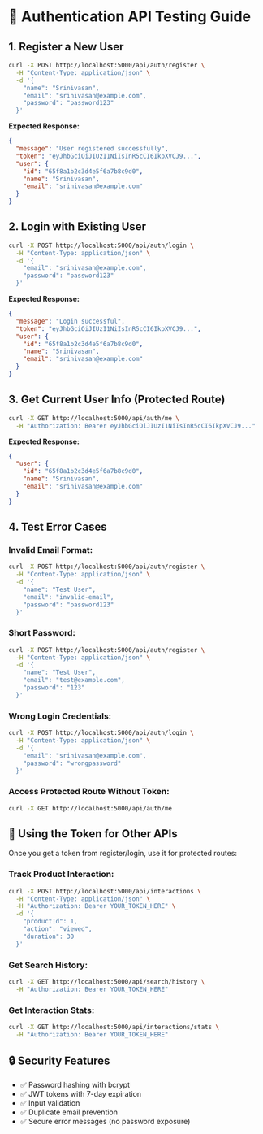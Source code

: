 # 🔐 Authentication API Testing Guide

## 1. Register a New User

```bash
curl -X POST http://localhost:5000/api/auth/register \
  -H "Content-Type: application/json" \
  -d '{
    "name": "Srinivasan",
    "email": "srinivasan@example.com",
    "password": "password123"
  }'
```

**Expected Response:**
```json
{
  "message": "User registered successfully",
  "token": "eyJhbGciOiJIUzI1NiIsInR5cCI6IkpXVCJ9...",
  "user": {
    "id": "65f8a1b2c3d4e5f6a7b8c9d0",
    "name": "Srinivasan",
    "email": "srinivasan@example.com"
  }
}
```

## 2. Login with Existing User

```bash
curl -X POST http://localhost:5000/api/auth/login \
  -H "Content-Type: application/json" \
  -d '{
    "email": "srinivasan@example.com",
    "password": "password123"
  }'
```

**Expected Response:**
```json
{
  "message": "Login successful",
  "token": "eyJhbGciOiJIUzI1NiIsInR5cCI6IkpXVCJ9...",
  "user": {
    "id": "65f8a1b2c3d4e5f6a7b8c9d0",
    "name": "Srinivasan",
    "email": "srinivasan@example.com"
  }
}
```

## 3. Get Current User Info (Protected Route)

```bash
curl -X GET http://localhost:5000/api/auth/me \
  -H "Authorization: Bearer eyJhbGciOiJIUzI1NiIsInR5cCI6IkpXVCJ9..."
```

**Expected Response:**
```json
{
  "user": {
    "id": "65f8a1b2c3d4e5f6a7b8c9d0",
    "name": "Srinivasan",
    "email": "srinivasan@example.com"
  }
}
```

## 4. Test Error Cases

### Invalid Email Format:
```bash
curl -X POST http://localhost:5000/api/auth/register \
  -H "Content-Type: application/json" \
  -d '{
    "name": "Test User",
    "email": "invalid-email",
    "password": "password123"
  }'
```

### Short Password:
```bash
curl -X POST http://localhost:5000/api/auth/register \
  -H "Content-Type: application/json" \
  -d '{
    "name": "Test User",
    "email": "test@example.com",
    "password": "123"
  }'
```

### Wrong Login Credentials:
```bash
curl -X POST http://localhost:5000/api/auth/login \
  -H "Content-Type: application/json" \
  -d '{
    "email": "srinivasan@example.com",
    "password": "wrongpassword"
  }'
```

### Access Protected Route Without Token:
```bash
curl -X GET http://localhost:5000/api/auth/me
```

## 🎯 **Using the Token for Other APIs**

Once you get a token from register/login, use it for protected routes:

### Track Product Interaction:
```bash
curl -X POST http://localhost:5000/api/interactions \
  -H "Content-Type: application/json" \
  -H "Authorization: Bearer YOUR_TOKEN_HERE" \
  -d '{
    "productId": 1,
    "action": "viewed",
    "duration": 30
  }'
```

### Get Search History:
```bash
curl -X GET http://localhost:5000/api/search/history \
  -H "Authorization: Bearer YOUR_TOKEN_HERE"
```

### Get Interaction Stats:
```bash
curl -X GET http://localhost:5000/api/interactions/stats \
  -H "Authorization: Bearer YOUR_TOKEN_HERE"
```

## 🔒 **Security Features**

- ✅ Password hashing with bcrypt
- ✅ JWT tokens with 7-day expiration
- ✅ Input validation
- ✅ Duplicate email prevention
- ✅ Secure error messages (no password exposure) 